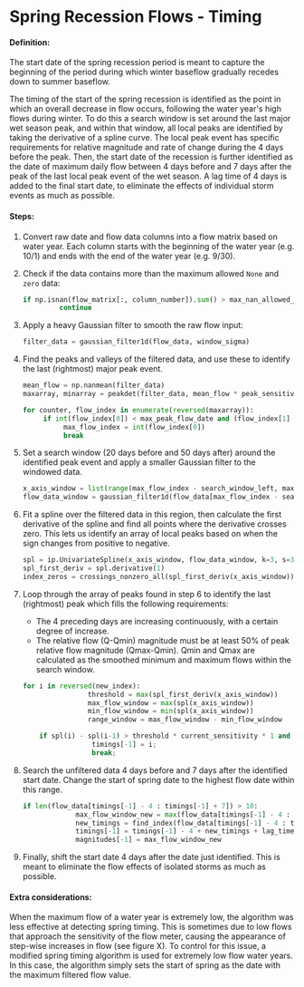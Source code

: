 # Spring Recession Flows - Timing

#### Definition:

The start date of the spring recession period is meant to capture the beginning of the period during which winter baseflow gradually recedes down to summer baseflow.

The timing of the start of the spring recession is identified as the point in which an overall decrease in flow occurs, following the water year's high flows during winter. To do this a search window is set around the last major wet season peak, and within that window, all local peaks are identified by taking the derivative of a spline curve. The local peak event has specific requirements for relative magnitude and rate of change during the 4 days before the peak. Then, the start date of the recession is further identified as the date of maximum daily flow between 4 days before and 7 days after the peak of the last local peak event of the wet season. A lag time of 4 days is added to the final start date, to eliminate the effects of individual storm events as much as possible.

#### Steps:

1. Convert raw date and flow data columns into a flow matrix based on water year. Each column starts with the beginning of the water year \(e.g. 10/1\) and ends with the end of the water year \(e.g. 9/30\).

2. Check if the data contains more than the maximum allowed `None` and `zero` data:

   ```py
   if np.isnan(flow_matrix[:, column_number]).sum() > max_nan_allowed_per_year or np.count_nonzero(flow_matrix[:, column_number]==0) > max_zero_allowed_per_year:
            continue
   ```

3. Apply a heavy Gaussian filter to smooth the raw flow input:

   ```py
   filter_data = gaussian_filter1d(flow_data, window_sigma)
   ```

4. Find the peaks and valleys of the filtered data, and use these to identify the last \(rightmost\) major peak event.

   ```py
   mean_flow = np.nanmean(filter_data)
   maxarray, minarray = peakdet(filter_data, mean_flow * peak_sensitivity)

   for counter, flow_index in enumerate(reversed(maxarray)):
        if int(flow_index[0]) < max_peak_flow_date and (flow_index[1] - min_flow) / flow_range > peak_filter_percentage:
             max_flow_index = int(flow_index[0])
             break
   ```

5. Set a search window \(20 days before and 50 days after\) around the identified peak event and apply a smaller Gaussian filter to the windowed data.

   ```py
   x_axis_window = list(range(max_flow_index - search_window_left, max_flow_index + search_window_right))
   flow_data_window = gaussian_filter1d(flow_data[max_flow_index - search_window_left : max_flow_index + search_window_right], fit_sigma)
   ```

6. Fit a spline over the filtered data in this region, then calculate the first derivative of the spline and find all points where the derivative crosses zero. This lets us identify an array of local peaks based on when the sign changes from positive to negative.

   ```py
   spl = ip.UnivariateSpline(x_axis_window, flow_data_window, k=3, s=3)
   spl_first_deriv = spl.derivative(1)
   index_zeros = crossings_nonzero_all(spl_first_deriv(x_axis_window))
   ```

7. Loop through the array of peaks found in step 6 to identify the last \(rightmost\) peak which fills the following requirements:

   * The 4 preceding days are increasing continuously, with a certain degree of increase.
   * The relative flow \(Q-Qmin\) magnitude must be at least 50% of peak relative flow magnitude \(Qmax-Qmin\). Qmin and Qmax are calculated as the smoothed minimum and maximum flows within the search window.

   ```py
   for i in reversed(new_index):
                   threshold = max(spl_first_deriv(x_axis_window))
                   max_flow_window = max(spl(x_axis_window))
                   min_flow_window = min(spl(x_axis_window))
                   range_window = max_flow_window - min_flow_window

       if spl(i) - spl(i-1) > threshold * current_sensitivity * 1 and spl(i-1) - spl(i-2) > threshold * current_sensitivity * 2 and spl(i-2) - spl(i-3) > threshold * current_sensitivity * 3 and spl(i-3) - spl(i-4) > threshold * current_sensitivity * 4 and (spl(i) - min_flow_window) / range_window > min_percentage_of_max_flow:
                    timings[-1] = i;
                    break;
   ```

8. Search the unfiltered data 4 days before and 7 days after the identified start date. Change the start of spring date to the highest flow date within this range.
   ```py
   if len(flow_data[timings[-1] - 4 : timings[-1] + 7]) > 10:
                max_flow_window_new = max(flow_data[timings[-1] - 4 : timings[-1] + 7])
                new_timings = find_index(flow_data[timings[-1] - 4 : timings[-1] + 7], max_flow_window_new)
                timings[-1] = timings[-1] - 4 + new_timings + lag_time
                magnitudes[-1] = max_flow_window_new
   ```
9. Finally, shift the start date 4 days after the date just identified. This is meant to eliminate the flow effects of isolated storms as much as possible.

#### Extra considerations:

When the maximum flow of a water year is extremely low, the algorithm was less effective at detecting spring timing. This is sometimes due to low flows that approach the sensitivity of the flow meter, causing the appearance of step-wise increases in flow \(see figure X\). To control for this issue, a modified spring timing algorithm is used for extremely low flow water years. In this case, the algorithm simply sets the start of spring as the date with the maximum filtered flow value.
